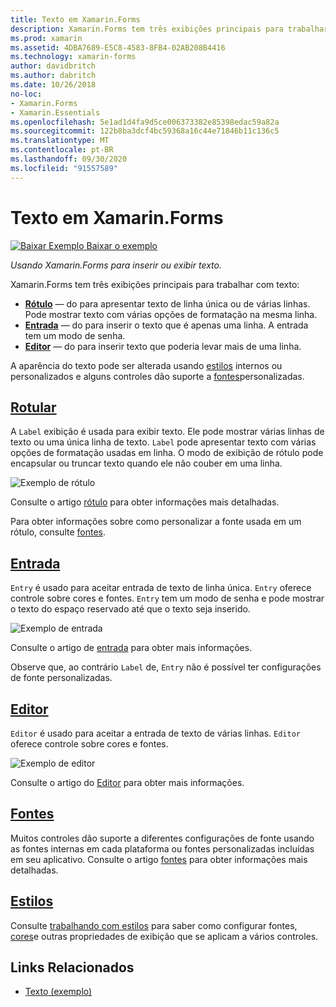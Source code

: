 ```yaml
---
title: Texto em Xamarin.Forms
description: Xamarin.Forms tem três exibições principais para trabalhar com texto, e este artigo explica como usá-las para inserir e exibir texto em Xamarin.Forms aplicativos.
ms.prod: xamarin
ms.assetid: 4DBA7689-E5C8-4583-8FB4-02AB208B4416
ms.technology: xamarin-forms
author: davidbritch
ms.author: dabritch
ms.date: 10/26/2018
no-loc:
- Xamarin.Forms
- Xamarin.Essentials
ms.openlocfilehash: 5e1ad1d4fa9d5ce006373382e85398edac59a82a
ms.sourcegitcommit: 122b8ba3dcf4bc59368a16c44e71846b11c136c5
ms.translationtype: MT
ms.contentlocale: pt-BR
ms.lasthandoff: 09/30/2020
ms.locfileid: "91557589"
---
```

# <a name="text-in-no-locxamarinforms"></a>Texto em Xamarin.Forms

[![Baixar Exemplo](~/media/shared/download.png) Baixar o exemplo](https://docs.microsoft.com/samples/xamarin/xamarin-forms-samples/userinterface-text)

_Usando Xamarin.Forms para inserir ou exibir texto._

Xamarin.Forms tem três exibições principais para trabalhar com texto:

- **[Rótulo](#label)** &mdash; do para apresentar texto de linha única ou de várias linhas. Pode mostrar texto com várias opções de formatação na mesma linha.
- **[Entrada](#entry)** &mdash; do para inserir o texto que é apenas uma linha. A entrada tem um modo de senha.
- **[Editor](#editor)** &mdash; do para inserir texto que poderia levar mais de uma linha.

A aparência do texto pode ser alterada usando [estilos](#styles) internos ou personalizados e alguns controles dão suporte a [fontes](#fonts)personalizadas.

## <a name="label"></a>[Rotular](label.md)

A `Label` exibição é usada para exibir texto. Ele pode mostrar várias linhas de texto ou uma única linha de texto. `Label` pode apresentar texto com várias opções de formatação usadas em linha. O modo de exibição de rótulo pode encapsular ou truncar texto quando ele não couber em uma linha.

![Exemplo de rótulo](images/label.png)

Consulte o artigo [rótulo](label.md) para obter informações mais detalhadas.

Para obter informações sobre como personalizar a fonte usada em um rótulo, consulte [fontes](fonts.md).

## <a name="entry"></a>[Entrada](entry.md)

`Entry` é usado para aceitar entrada de texto de linha única. `Entry` oferece controle sobre cores e fontes. `Entry` tem um modo de senha e pode mostrar o texto do espaço reservado até que o texto seja inserido.

![Exemplo de entrada](images/entry.png)

Consulte o artigo de [entrada](entry.md) para obter mais informações.

Observe que, ao contrário `Label` de, `Entry` não é possível ter configurações de fonte personalizadas.

## <a name="editor"></a>[Editor](editor.md)

`Editor` é usado para aceitar a entrada de texto de várias linhas. `Editor` oferece controle sobre cores e fontes.

![Exemplo de editor](images/editor.png)

Consulte o artigo do [Editor](editor.md) para obter mais informações.

## <a name="fonts"></a>[Fontes](fonts.md)

Muitos controles dão suporte a diferentes configurações de fonte usando as fontes internas em cada plataforma ou fontes personalizadas incluídas em seu aplicativo. Consulte o artigo [fontes](fonts.md) para obter informações mais detalhadas.

## <a name="styles"></a>[Estilos](styles.md)

Consulte [trabalhando com estilos](~/xamarin-forms/user-interface/styles/index.md) para saber como configurar fontes, [cores](~/xamarin-forms/user-interface/colors.md)e outras propriedades de exibição que se aplicam a vários controles.

## <a name="related-links"></a>Links Relacionados

- [Texto (exemplo)](/samples/xamarin/xamarin-forms-samples/userinterface-text)